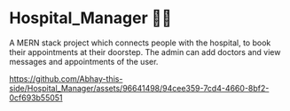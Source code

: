
# Hospital_Manager 👨‍💻

A MERN stack project which connects people with the hospital, to book their appointments at their doorstep. The admin can add doctors and view messages and appointments of the user.


https://github.com/Abhay-this-side/Hospital_Manager/assets/96641498/94cee359-7cd4-4660-8bf2-0cf693b55051
